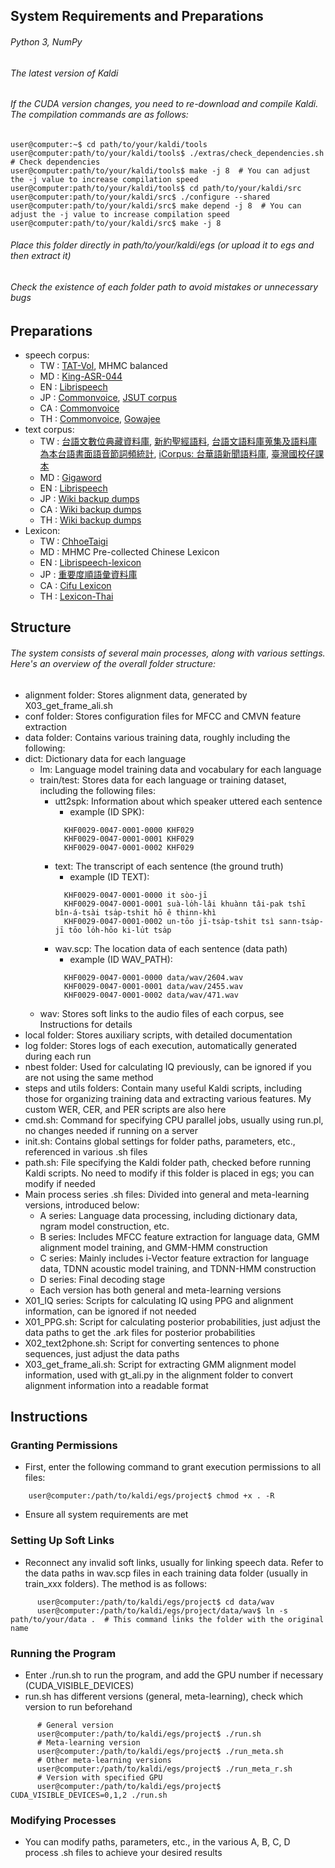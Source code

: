 ## System Requirements and Preparations
###### Python 3, NumPy

###### The latest version of Kaldi
###### If the CUDA version changes, you need to re-download and compile Kaldi. The compilation commands are as follows:
    user@computer:~$ cd path/to/your/kaldi/tools
    user@computer:path/to/your/kaldi/tools$ ./extras/check_dependencies.sh  # Check dependencies
    user@computer:path/to/your/kaldi/tools$ make -j 8  # You can adjust the -j value to increase compilation speed
    user@computer:path/to/your/kaldi/tools$ cd path/to/your/kaldi/src
    user@computer:path/to/your/kaldi/src$ ./configure --shared
    user@computer:path/to/your/kaldi/src$ make depend -j 8  # You can adjust the -j value to increase compilation speed
    user@computer:path/to/your/kaldi/src$ make -j 8
###### Place this folder directly in path/to/your/kaldi/egs (or upload it to egs and then extract it)
###### Check the existence of each folder path to avoid mistakes or unnecessary bugs
## Preparations
- speech corpus:
    * TW : [TAT-Vol](https://sites.google.com/speech.ntut.edu.tw/fsw/home/tat-corpus?authuser=0), MHMC balanced
    * MD : [King-ASR-044](https://en.haitianruisheng.com/dataset/c52-5369.htm)
    * EN : [Librispeech](https://www.openslr.org/11/)
    * JP : [Commonvoice](https://commonvoice.mozilla.org/zh-TW/datasets), [JSUT corpus](https://sites.google.com/site/shinnosuketakamichi/publication/jsut)
    * CA : [Commonvoice](https://commonvoice.mozilla.org/zh-TW/datasets)
    * TH : [Commonvoice](https://commonvoice.mozilla.org/zh-TW/datasets), [Gowajee](https://github.com/ekapolc/gowajee_corpus)
- text corpus:
    * TW : [台語文數位典藏資料庫](https://db.nmtl.gov.tw/site3/plan), [新約聖經語料](https://bible.fhl.net/), [台語文語料庫蒐集及語料庫為本台語書面語音節詞頻統計](https://pypi.org/project/hue7jip8/), [iCorpus: 台華語新聞語料庫](https://iptt.sinica.edu.tw/shares/465), [臺灣國校仔課本](https://github.com/Taiwanese-Corpus/kok4hau7-kho3pun2)
    * MD : [Gigaword](https://catalog.ldc.upenn.edu/LDC2009T14)
    * EN : [Librispeech](https://www.openslr.org/11/)
    * JP : [Wiki backup dumps](https://dumps.wikimedia.org/backup-index.html)
    * CA : [Wiki backup dumps](https://dumps.wikimedia.org/backup-index.html)
    * TH : [Wiki backup dumps](https://dumps.wikimedia.org/backup-index.html)
- Lexicon:
    * TW : [ChhoeTaigi](https://github.com/ChhoeTaigi/ChhoeTaigiDatabase)
    * MD : MHMC Pre-collected Chinese Lexicon
    * EN : [Librispeech-lexicon](https://www.openslr.org/11/)
    * JP : [重要度順語彙資料庫](http://www17408ui.sakura.ne.jp/tatsum/database.html)
    * CA : [Cifu Lexicon](https://github.com/gwinterstein/Cifu)
    * TH : [Lexicon-Thai](https://github.com/PyThaiNLP/lexicon-thai)
## Structure
###### The system consists of several main processes, along with various settings. Here's an overview of the overall folder structure:
- alignment folder: Stores alignment data, generated by X03_get_frame_ali.sh
- conf folder: Stores configuration files for MFCC and CMVN feature extraction
- data folder: Contains various training data, roughly including the following:
- dict: Dictionary data for each language
  * lm: Language model training data and vocabulary for each language
  * train/test: Stores data for each language or training dataset, including the following files:
    * utt2spk: Information about which speaker uttered each sentence
      * example (ID SPK):
      ```terminal=
        KHF0029-0047-0001-0000 KHF029
        KHF0029-0047-0001-0001 KHF029
        KHF0029-0047-0001-0002 KHF029
      ```
    * text: The transcript of each sentence (the ground truth)
      * example (ID TEXT):
      ```terminal=
        KHF0029-0047-0001-0000 it sòo-jī
        KHF0029-0047-0001-0001 suà-lo̍h-lâi khuànn tâi-pak tshī bîn-á-tsài tsa̍p-tshit hō ê thinn-khì
        KHF0029-0047-0001-0002 un-tōo jī-tsa̍p-tshit tsì sann-tsa̍p-jī tōo lo̍h-hōo ki-lu̍t tsa̍p
      ```
    * wav.scp: The location data of each sentence (data path)
      * example (ID WAV_PATH):
      ```terminal=
        KHF0029-0047-0001-0000 data/wav/2604.wav
        KHF0029-0047-0001-0001 data/wav/2455.wav
        KHF0029-0047-0001-0002 data/wav/471.wav
      ```
  * wav: Stores soft links to the audio files of each corpus, see Instructions for details
- local folder: Stores auxiliary scripts, with detailed documentation
- log folder: Stores logs of each execution, automatically generated during each run
- nbest folder: Used for calculating IQ previously, can be ignored if you are not using the same method
- steps and utils folders: Contain many useful Kaldi scripts, including those for organizing training data and extracting various features. My custom WER, CER, and PER scripts are also here
- cmd.sh: Command for specifying CPU parallel jobs, usually using run.pl, no changes needed if running on a server
- init.sh: Contains global settings for folder paths, parameters, etc., referenced in various .sh files
- path.sh: File specifying the Kaldi folder path, checked before running Kaldi scripts. No need to modify if this folder is placed in egs; you can modify if needed
- Main process series .sh files: Divided into general and meta-learning versions, introduced below:
  * A series: Language data processing, including dictionary data, ngram model construction, etc.
  * B series: Includes MFCC feature extraction for language data, GMM alignment model training, and GMM-HMM construction
  * C series: Mainly includes i-Vector feature extraction for language data, TDNN acoustic model training, and TDNN-HMM construction
  * D series: Final decoding stage
  * Each version has both general and meta-learning versions
- X01_IQ series: Scripts for calculating IQ using PPG and alignment information, can be ignored if not needed
- X01_PPG.sh: Script for calculating posterior probabilities, just adjust the data paths to get the .ark files for posterior probabilities
- X02_text2phone.sh: Script for converting sentences to phone sequences, just adjust the data paths
- X03_get_frame_ali.sh: Script for extracting GMM alignment model information, used with gt_ali.py in the alignment folder to convert alignment information into a readable format
## Instructions
### Granting Permissions
- First, enter the following command to grant execution permissions to all files:
```terminal=
    user@computer:/path/to/kaldi/egs/project$ chmod +x . -R
```
- Ensure all system requirements are met
### Setting Up Soft Links
- Reconnect any invalid soft links, usually for linking speech data. Refer to the data paths in wav.scp files in each training data folder (usually in train_xxx folders). The method is as follows:
```terminal=
      user@computer:/path/to/kaldi/egs/project$ cd data/wav
      user@computer:/path/to/kaldi/egs/project/data/wav$ ln -s path/to/your/data .  # This command links the folder with the original name
```
### Running the Program
- Enter ./run.sh to run the program, and add the GPU number if necessary (CUDA_VISIBLE_DEVICES)
- run.sh has different versions (general, meta-learning), check which version to run beforehand
```terminal=
      # General version
      user@computer:/path/to/kaldi/egs/project$ ./run.sh
      # Meta-learning version
      user@computer:/path/to/kaldi/egs/project$ ./run_meta.sh
      # Other meta-learning versions
      user@computer:/path/to/kaldi/egs/project$ ./run_meta_r.sh
      # Version with specified GPU
      user@computer:/path/to/kaldi/egs/project$ CUDA_VISIBLE_DEVICES=0,1,2 ./run.sh
```
### Modifying Processes
- You can modify paths, parameters, etc., in the various A, B, C, D process .sh files to achieve your desired results

